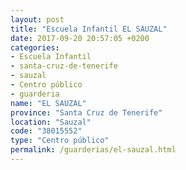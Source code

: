 ```yaml
---
layout: post
title: "Escuela Infantil EL SAUZAL"
date: 2017-09-20 20:57:05 +0200
categories:
- Escuela Infantil
- santa-cruz-de-tenerife
- sauzal
- Centro público
- guarderia
name: "EL SAUZAL"
province: "Santa Cruz de Tenerife"
location: "Sauzal"
code: "38015552"
type: "Centro público"
permalink: /guarderias/el-sauzal.html
---
```

